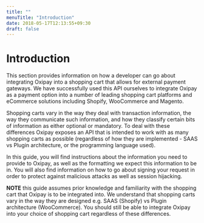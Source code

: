 ```yaml
---
title: ""
menuTitle: "Introduction"
date: 2018-05-17T12:13:55+09:30
draft: false
---
```


# Introduction

This section provides information on how a developer can go about integrating Oxipay into a shopping cart that allows for external payment gateways. We have successfully used this API ourselves to integrate Oxipay as a payment option into a number of leading shopping cart platforms and eCommerce solutions including Shopify, WooCommerce and Magento.

Shopping carts vary in the way they deal with transaction information, the way they communicate such information, and how they classify certain bits of information as either optional or mandatory. To deal with these differences Oxipay exposes an API that is intended to work with as many shopping carts as possible (regardless of how they are implemented - SAAS vs Plugin architecture, or the programming language used).

In this guide, you will find instructions about the information you need to provide to Oxipay, as well as the formatting we expect this information to be in. You will also find information on how to go about signing your request in order to protect against malicious attacks as well as session hijacking.

**NOTE** this guide assumes prior knowledge and familiarity with the shopping cart that Oxipay is to be integrated into. We understand that shopping carts vary in the way they are designed e.g. SAAS (Shopify) vs Plugin architecture (WooCommerce). You should still be able to integrate Oxipay into your choice of shopping cart regardless of these differences.
